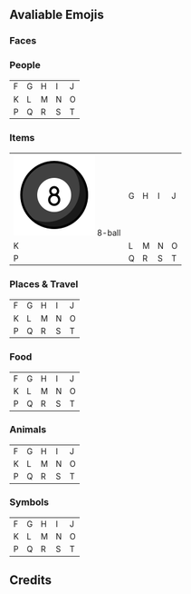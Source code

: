 ## Avaliable Emojis 

### Faces

### People

|  |  |  |  |  |
|-|-|-|-|-|
| F | G | H | I | J |
| K | L | M | N | O |
| P | Q | R | S | T |

### Items

|  |  |  |  |  |
|-|-|-|-|-|
| ![8-ball](/imgs/8-ball.svg "8-ball") 8-ball | G | H | I | J |
| K | L | M | N | O |
| P | Q | R | S | T |

### Places & Travel

|  |  |  |  |  |
|-|-|-|-|-|
| F | G | H | I | J |
| K | L | M | N | O |
| P | Q | R | S | T |

### Food

|  |  |  |  |  |
|-|-|-|-|-|
| F | G | H | I | J |
| K | L | M | N | O |
| P | Q | R | S | T |

### Animals

|  |  |  |  |  |
|-|-|-|-|-|
| F | G | H | I | J |
| K | L | M | N | O |
| P | Q | R | S | T |

### Symbols

|  |  |  |  |  |
|-|-|-|-|-|
| F | G | H | I | J |
| K | L | M | N | O |
| P | Q | R | S | T |

## Credits
